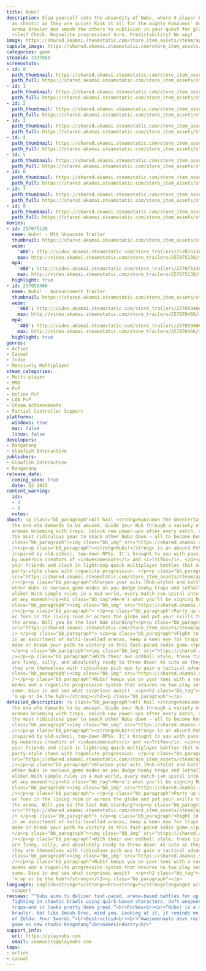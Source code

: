 ```yaml
---
title: Nubs!
description: Slap yourself into the absurdity of Nubs, where 5-player battles are
  as chaotic as they are quick! Risk it all for the mighty Konzumos' delight in this
  arena brawler and smash the others to nublivion in your quest for glory! Simple
  rules? Check. Roguelite progression? Sure. Predictability? No way!
image: https://shared.akamai.steamstatic.com/store_item_assets/steam/apps/2337860/header.jpg?t=1732208828
capsule_image: https://shared.akamai.steamstatic.com/store_item_assets/steam/apps/2337860/2c197f9071c476db51e6e6b3365aef1bab387c10/capsule_231x87.jpg?t=1732208828
categories: game
steamid: 2337860
screenshots:
- id: 0
  path_thumbnail: https://shared.akamai.steamstatic.com/store_item_assets/steam/apps/2337860/ss_5a8932af8320a970a725aeffc57e6f6c1d0b1231.600x338.jpg?t=1732208828
  path_full: https://shared.akamai.steamstatic.com/store_item_assets/steam/apps/2337860/ss_5a8932af8320a970a725aeffc57e6f6c1d0b1231.1920x1080.jpg?t=1732208828
- id: 1
  path_thumbnail: https://shared.akamai.steamstatic.com/store_item_assets/steam/apps/2337860/ss_56a73d31eff9646196815a76e04b53b0cab4d180.600x338.jpg?t=1732208828
  path_full: https://shared.akamai.steamstatic.com/store_item_assets/steam/apps/2337860/ss_56a73d31eff9646196815a76e04b53b0cab4d180.1920x1080.jpg?t=1732208828
- id: 2
  path_thumbnail: https://shared.akamai.steamstatic.com/store_item_assets/steam/apps/2337860/ss_bdb9de5d8f9268fc22e46602c3358624f6502e88.600x338.jpg?t=1732208828
  path_full: https://shared.akamai.steamstatic.com/store_item_assets/steam/apps/2337860/ss_bdb9de5d8f9268fc22e46602c3358624f6502e88.1920x1080.jpg?t=1732208828
- id: 3
  path_thumbnail: https://shared.akamai.steamstatic.com/store_item_assets/steam/apps/2337860/ss_00dd37a801bdccf891a16f79d0d14b47b95750c8.600x338.jpg?t=1732208828
  path_full: https://shared.akamai.steamstatic.com/store_item_assets/steam/apps/2337860/ss_00dd37a801bdccf891a16f79d0d14b47b95750c8.1920x1080.jpg?t=1732208828
- id: 4
  path_thumbnail: https://shared.akamai.steamstatic.com/store_item_assets/steam/apps/2337860/ss_4472ee3a68e98f3ba61890d10b4e564b67370aaa.600x338.jpg?t=1732208828
  path_full: https://shared.akamai.steamstatic.com/store_item_assets/steam/apps/2337860/ss_4472ee3a68e98f3ba61890d10b4e564b67370aaa.1920x1080.jpg?t=1732208828
- id: 5
  path_thumbnail: https://shared.akamai.steamstatic.com/store_item_assets/steam/apps/2337860/ss_f0994e8c10a8ff7fbe59dffd8b2ed603e0f30efd.600x338.jpg?t=1732208828
  path_full: https://shared.akamai.steamstatic.com/store_item_assets/steam/apps/2337860/ss_f0994e8c10a8ff7fbe59dffd8b2ed603e0f30efd.1920x1080.jpg?t=1732208828
- id: 6
  path_thumbnail: https://shared.akamai.steamstatic.com/store_item_assets/steam/apps/2337860/ss_e28e00d2ae7dc79e3e5d5dbe00cb98539055fc97.600x338.jpg?t=1732208828
  path_full: https://shared.akamai.steamstatic.com/store_item_assets/steam/apps/2337860/ss_e28e00d2ae7dc79e3e5d5dbe00cb98539055fc97.1920x1080.jpg?t=1732208828
- id: 7
  path_thumbnail: https://shared.akamai.steamstatic.com/store_item_assets/steam/apps/2337860/ss_5b345825ccaeb0c79198f88186f90280b1d5010f.600x338.jpg?t=1732208828
  path_full: https://shared.akamai.steamstatic.com/store_item_assets/steam/apps/2337860/ss_5b345825ccaeb0c79198f88186f90280b1d5010f.1920x1080.jpg?t=1732208828
- id: 8
  path_thumbnail: https://shared.akamai.steamstatic.com/store_item_assets/steam/apps/2337860/ss_47958583fe24dfba3674e805326299db0d12d7a0.600x338.jpg?t=1732208828
  path_full: https://shared.akamai.steamstatic.com/store_item_assets/steam/apps/2337860/ss_47958583fe24dfba3674e805326299db0d12d7a0.1920x1080.jpg?t=1732208828
movies:
- id: 257075138
  name: Nubs! - MIX Showcase Trailer
  thumbnail: https://shared.akamai.steamstatic.com/store_item_assets/steam/apps/257075138/ae32be34b4b5be164f4c8195fbbf2e1f4518a1be/movie_600x337.jpg?t=1732208822
  webm:
    '480': http://video.akamai.steamstatic.com/store_trailers/257075138/movie480_vp9.webm?t=1732208822
    max: http://video.akamai.steamstatic.com/store_trailers/257075138/movie_max_vp9.webm?t=1732208822
  mp4:
    '480': http://video.akamai.steamstatic.com/store_trailers/257075138/movie480.mp4?t=1732208822
    max: http://video.akamai.steamstatic.com/store_trailers/257075138/movie_max.mp4?t=1732208822
  highlight: true
- id: 257059466
  name: Nubs! - Announcement Trailer
  thumbnail: https://shared.akamai.steamstatic.com/store_item_assets/steam/apps/257059466/4b77c5a61ac6a36836669cf2dd7147a1cc1fd5bd/movie_600x337.jpg?t=1727873326
  webm:
    '480': http://video.akamai.steamstatic.com/store_trailers/257059466/movie480_vp9.webm?t=1727873326
    max: http://video.akamai.steamstatic.com/store_trailers/257059466/movie_max_vp9.webm?t=1727873326
  mp4:
    '480': http://video.akamai.steamstatic.com/store_trailers/257059466/movie480.mp4?t=1727873326
    max: http://video.akamai.steamstatic.com/store_trailers/257059466/movie_max.mp4?t=1727873326
  highlight: true
genres:
- Action
- Casual
- Indie
- Massively Multiplayer
steam_categories:
- Multi-player
- MMO
- PvP
- Online PvP
- LAN PvP
- Steam Achievements
- Partial Controller Support
platforms:
  windows: true
  mac: false
  linux: false
developers:
- Rangatang
- Glowfish Interactive
publishers:
- Glowfish Interactive
- Rangatang
release_date:
  coming_soon: true
  date: Q2 2025
content_warning:
  ids:
  - 2
  - 5
  notes:
about: <p class="bb_paragraph">All hail <strong>Konzumos the Unentertained</strong>,
  the one who demands to be amused. Guide your Nub through a variety of treacherous
  arenas brimming with traps. Unlock new power-ups after every match, and collect
  the most ridiculous gear to smack other Nubs down – all to become Konzumos’ favorite.</p><p
  class="bb_paragraph"><img class="bb_img" src="https://shared.akamai.steamstatic.com/store_item_assets/steam/apps/2337860/extras/GIF-Nubhead.gif?t=1732208828"
  /></p><p class="bb_paragraph"><strong>Nubs!</strong> is an absurd PvP arena brawler
  inspired by old-school, top-down RPGs. It’s brought to you with passion and care
  by numerous creators of <i>Awesomenauts</i> and <i>Trifox</i>. </p><p class="bb_paragraph">Gather
  your friends and clash in lightning-quick multiplayer battles that mix frantic,
  party-style chaos with roguelite progression. </p><p class="bb_paragraph"><img class="bb_img"
  src="https://shared.akamai.steamstatic.com/store_item_assets/steam/apps/2337860/extras/GIF-Costumes.gif?t=1732208828"
  /></p><p class="bb_paragraph">Sharpen your wits (Nub-style) and battle against the
  other Nubs in various game modes as you dodge booby traps and lethally fling fish
  alike! With simple rules in a mad world, every match can spiral into all-out pandemonium
  at any moment!</p><h2 class="bb_tag">Here’s what you’ll be signing Nub for:</h2><p
  class="bb_paragraph"><img class="bb_img" src="https://shared.akamai.steamstatic.com/store_item_assets/steam/apps/2337860/extras/GIFs-Online-Or-Local-Carnage.gif?t=1732208828"
  /></p><p class="bb_paragraph"> </p><p class="bb_paragraph">Party up with your friends
  or foes in the living room or across the globe and put your skills to the test in
  the arena. Will you be the last Nub standing?</p><p class="bb_paragraph"><img class="bb_img"
  src="https://shared.akamai.steamstatic.com/store_item_assets/steam/apps/2337860/extras/GIFs-Frenzied-Brawler-Action.gif?t=1732208828"
  /> </p><p class="bb_paragraph"> </p><p class="bb_paragraph">Fight to become victorious
  in an assortment of multi-levelled arenas, keep a keen eye for traps that could
  make or break your path to victory in this fast-paced indie game.</p><p class="bb_paragraph">
  </p><p class="bb_paragraph"><img class="bb_img" src="https://shared.akamai.steamstatic.com/store_item_assets/steam/apps/2337860/extras/GIFs-No-Nub-Alike.gif?t=1732208828"
  /></p><p class="bb_paragraph">With their own oddball style, these tiny troublemakers
  are funny, silly, and absolutely ready to throw down! As cute as they may look,
  they arm themselves with ridiculous pick ups to gain a tactical advantage.</p><p
  class="bb_paragraph"><img class="bb_img" src="https://shared.akamai.steamstatic.com/store_item_assets/steam/apps/2337860/extras/GIFs-Modes-For-Days.gif?t=1732208828"
  /></p><p class="bb_paragraph">Nubs! keeps you on your toes with a variety of game
  modes and a roguelite progression system that ensures no two play sessions are the
  same. Dive in and see what surprises await!  </p><h2 class="bb_tag"><strong>Beat
  ‘m up or be the Nub!</strong></h2><p class="bb_paragraph"></p>
detailed_description: <p class="bb_paragraph">All hail <strong>Konzumos the Unentertained</strong>,
  the one who demands to be amused. Guide your Nub through a variety of treacherous
  arenas brimming with traps. Unlock new power-ups after every match, and collect
  the most ridiculous gear to smack other Nubs down – all to become Konzumos’ favorite.</p><p
  class="bb_paragraph"><img class="bb_img" src="https://shared.akamai.steamstatic.com/store_item_assets/steam/apps/2337860/extras/GIF-Nubhead.gif?t=1732208828"
  /></p><p class="bb_paragraph"><strong>Nubs!</strong> is an absurd PvP arena brawler
  inspired by old-school, top-down RPGs. It’s brought to you with passion and care
  by numerous creators of <i>Awesomenauts</i> and <i>Trifox</i>. </p><p class="bb_paragraph">Gather
  your friends and clash in lightning-quick multiplayer battles that mix frantic,
  party-style chaos with roguelite progression. </p><p class="bb_paragraph"><img class="bb_img"
  src="https://shared.akamai.steamstatic.com/store_item_assets/steam/apps/2337860/extras/GIF-Costumes.gif?t=1732208828"
  /></p><p class="bb_paragraph">Sharpen your wits (Nub-style) and battle against the
  other Nubs in various game modes as you dodge booby traps and lethally fling fish
  alike! With simple rules in a mad world, every match can spiral into all-out pandemonium
  at any moment!</p><h2 class="bb_tag">Here’s what you’ll be signing Nub for:</h2><p
  class="bb_paragraph"><img class="bb_img" src="https://shared.akamai.steamstatic.com/store_item_assets/steam/apps/2337860/extras/GIFs-Online-Or-Local-Carnage.gif?t=1732208828"
  /></p><p class="bb_paragraph"> </p><p class="bb_paragraph">Party up with your friends
  or foes in the living room or across the globe and put your skills to the test in
  the arena. Will you be the last Nub standing?</p><p class="bb_paragraph"><img class="bb_img"
  src="https://shared.akamai.steamstatic.com/store_item_assets/steam/apps/2337860/extras/GIFs-Frenzied-Brawler-Action.gif?t=1732208828"
  /> </p><p class="bb_paragraph"> </p><p class="bb_paragraph">Fight to become victorious
  in an assortment of multi-levelled arenas, keep a keen eye for traps that could
  make or break your path to victory in this fast-paced indie game.</p><p class="bb_paragraph">
  </p><p class="bb_paragraph"><img class="bb_img" src="https://shared.akamai.steamstatic.com/store_item_assets/steam/apps/2337860/extras/GIFs-No-Nub-Alike.gif?t=1732208828"
  /></p><p class="bb_paragraph">With their own oddball style, these tiny troublemakers
  are funny, silly, and absolutely ready to throw down! As cute as they may look,
  they arm themselves with ridiculous pick ups to gain a tactical advantage.</p><p
  class="bb_paragraph"><img class="bb_img" src="https://shared.akamai.steamstatic.com/store_item_assets/steam/apps/2337860/extras/GIFs-Modes-For-Days.gif?t=1732208828"
  /></p><p class="bb_paragraph">Nubs! keeps you on your toes with a variety of game
  modes and a roguelite progression system that ensures no two play sessions are the
  same. Dive in and see what surprises await!  </p><h2 class="bb_tag"><strong>Beat
  ‘m up or be the Nub!</strong></h2><p class="bb_paragraph"></p>
languages: English<strong>*</strong><br><strong>*</strong>languages with full audio
  support
reviews: "“Nubs aims to deliver fast-paced, arena-based battles for up to four players,
  fighting in chaotic brawls using quirk-based characters, daft weapons, and lethal
  traps–and it looks pretty damn great.”<br>Forbes<br><br>“Nubs! is a multiplayer
  brawler. Not like Smash Bros, mind you. Looking at it, it reminds me of The Legend
  of Zelda: Four Swords.”<br>Destructoid<br><br>“Awesomenauts devs reclaim their unfinished
  game as new studio Rangatang”<br>GamesIndustry<br>"
support_info:
  url: https://playnubs.com
  email: community@playnubs.com
tags:
- action
- casual
---
```


